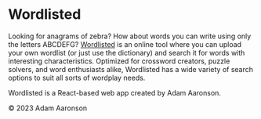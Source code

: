 # Wordlisted

Looking for anagrams of zebra? How about words you can write using only the letters ABCDEFG? [Wordlisted](https://aaronson.org/wordlisted/) is an online tool where you can upload your own wordlist (or just use the dictionary) and search it for words with interesting characteristics. Optimized for crossword creators, puzzle solvers, and word enthusiasts alike, Wordlisted has a wide variety of search options to suit all sorts of wordplay needs.

Wordlisted is a React-based web app created by Adam Aaronson.

&copy; 2023 Adam Aaronson
